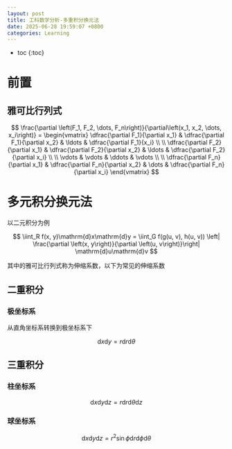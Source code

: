 ```yaml
---
layout: post
title: 工科数学分析-多重积分换元法
date: 2025-06-28 19:59:07 +0800
categories: Learning
---
```

* toc
{:toc}

# 前置

## 雅可比行列式

$$ \frac{\partial \left(F_1, F_2, \dots, F_n\right)}{\partial\left(x_1, x_2, \dots, x_i\right)} = \begin{vmatrix} 
\dfrac{\partial F_1}{\partial x_1} & \dfrac{\partial F_1}{\partial x_2} & \ldots & \dfrac{\partial F_1}{x_i} \\ \\
\dfrac{\partial F_2}{\partial x_1} & \dfrac{\partial F_2}{\partial x_2} & \ldots & \dfrac{\partial F_2}{\partial x_i} \\ \\
\vdots & \vdots & \ddots & \vdots \\ \\
\dfrac{\partial F_n}{\partial x_1} & \dfrac{\partial F_n}{\partial x_2} & \dots & \dfrac{\partial F_n}{\partial x_i}
\end{vmatrix} $$

# 多元积分换元法

以二元积分为例

$$ \iint_R f(x, y)\mathrm{d}x\mathrm{d}y = \iint_G f(g(u, v), h(u, v)) \left| \frac{\partial \left(x, y\right)}{\partial \left(u, v\right)}\right| \mathrm{d}u\mathrm{d}v $$

其中的雅可比行列式称为伸缩系数，以下为常见的伸缩系数

## 二重积分

### 极坐标系

从直角坐标系转换到极坐标系下

$$ \mathrm{d}x\mathrm{d}y = r\mathrm{d}r\mathrm{d}\theta $$

## 三重积分

### 柱坐标系

$$ \mathrm{d}x\mathrm{d}y\mathrm{d}z = r\mathrm{d}r\mathrm{d}\theta\mathrm{d}z $$

### 球坐标系

$$ \mathrm{d}x\mathrm{d}y\mathrm{d}z = r^2\sin\phi \mathrm{d}r\mathrm{d}\phi\mathrm{d}\theta $$